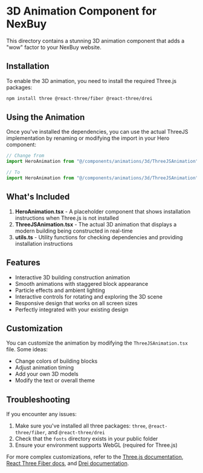 # 3D Animation Component for NexBuy

This directory contains a stunning 3D animation component that adds a "wow" factor to your NexBuy website.

## Installation

To enable the 3D animation, you need to install the required Three.js packages:

```bash
npm install three @react-three/fiber @react-three/drei
```

## Using the Animation

Once you've installed the dependencies, you can use the actual ThreeJS implementation by renaming or modifying the import in your Hero component:

```typescript
// Change from
import HeroAnimation from "@/components/animations/3d/ThreeJSAnimation";

// To
import HeroAnimation from "@/components/animations/3d/ThreeJSAnimation";
```

## What's Included

1. **HeroAnimation.tsx** - A placeholder component that shows installation instructions when Three.js is not installed
2. **ThreeJSAnimation.tsx** - The actual 3D animation that displays a modern building being constructed in real-time
3. **utils.ts** - Utility functions for checking dependencies and providing installation instructions

## Features

- Interactive 3D building construction animation
- Smooth animations with staggered block appearance
- Particle effects and ambient lighting
- Interactive controls for rotating and exploring the 3D scene
- Responsive design that works on all screen sizes
- Perfectly integrated with your existing design

## Customization

You can customize the animation by modifying the `ThreeJSAnimation.tsx` file. Some ideas:

- Change colors of building blocks
- Adjust animation timing
- Add your own 3D models
- Modify the text or overall theme

## Troubleshooting

If you encounter any issues:

1. Make sure you've installed all three packages: `three`, `@react-three/fiber`, and `@react-three/drei`
2. Check that the `fonts` directory exists in your public folder
3. Ensure your environment supports WebGL (required for Three.js)

For more complex customizations, refer to the [Three.js documentation](https://threejs.org/docs/), [React Three Fiber docs](https://docs.pmnd.rs/react-three-fiber/), and [Drei documentation](https://github.com/pmndrs/drei).
